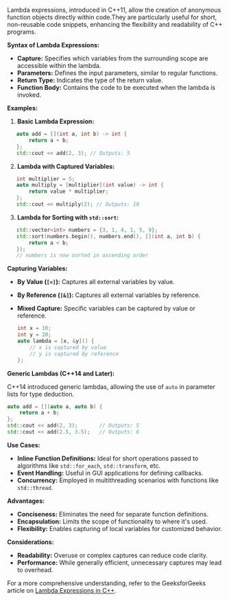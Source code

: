 Lambda expressions, introduced in C++11, allow the creation of anonymous function objects directly within code.They are particularly useful for short, non-reusable code snippets, enhancing the flexibility and readability of C++ programs.

**Syntax of Lambda Expressions:**

- **Capture:** Specifies which variables from the surrounding scope are accessible within the lambda.
- **Parameters:** Defines the input parameters, similar to regular functions.
- **Return Type:** Indicates the type of the return value.
- **Function Body:** Contains the code to be executed when the lambda is invoked.

**Examples:**

1. **Basic Lambda Expression:**

```cpp
   auto add = [](int a, int b) -> int {
       return a + b;
   };
   std::cout << add(2, 3); // Outputs: 5
```

2. **Lambda with Captured Variables:**

```cpp
   int multiplier = 5;
   auto multiply = [multiplier](int value) -> int {
       return value * multiplier;
   };
   std::cout << multiply(2); // Outputs: 10
```

3. **Lambda for Sorting with `std::sort`:**

```cpp
   std::vector<int> numbers = {3, 1, 4, 1, 5, 9};
   std::sort(numbers.begin(), numbers.end(), [](int a, int b) {
       return a < b;
   });
   // numbers is now sorted in ascending order
```

**Capturing Variables:**

- **By Value (`[=]`):** Captures all external variables by value.
- **By Reference (`[&]`):** Captures all external variables by reference.
- **Mixed Capture:** Specific variables can be captured by value or reference.

  ```cpp
  int x = 10;
  int y = 20;
  auto lambda = [x, &y]() {
      // x is captured by value
      // y is captured by reference
  };
  ```

**Generic Lambdas (C++14 and Later):**

C++14 introduced generic lambdas, allowing the use of `auto` in parameter lists for type deduction.

```cpp
auto add = [](auto a, auto b) {
    return a + b;
};
std::cout << add(2, 3);       // Outputs: 5
std::cout << add(2.5, 3.5);   // Outputs: 6
```

**Use Cases:**

- **Inline Function Definitions:** Ideal for short operations passed to algorithms like `std::for_each`, `std::transform`, etc.
- **Event Handling:** Useful in GUI applications for defining callbacks.
- **Concurrency:** Employed in multithreading scenarios with functions like `std::thread`.

**Advantages:**

- **Conciseness:** Eliminates the need for separate function definitions.
- **Encapsulation:** Limits the scope of functionality to where it's used.
- **Flexibility:** Enables capturing of local variables for customized behavior.

**Considerations:**

- **Readability:** Overuse or complex captures can reduce code clarity.
- **Performance:** While generally efficient, unnecessary captures may lead to overhead.

For a more comprehensive understanding, refer to the GeeksforGeeks article on [Lambda Expressions in C++](https://www.geeksforgeeks.org/lambda-expression-in-c/).